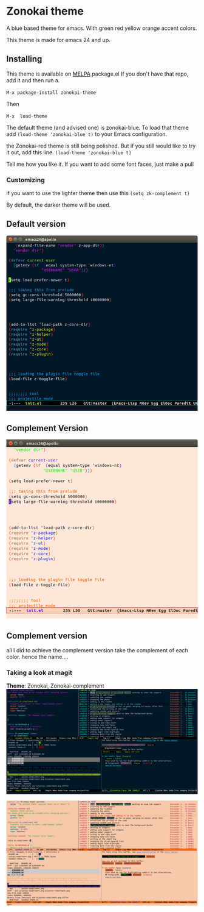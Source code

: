 # Zonokai theme
A blue based theme for emacs. With green red yellow orange accent colors.

This theme is made for emacs 24 and up.

## Installing
This theme is available on [MELPA](http://melpa.milkbox.net) package.el
If you don't have that repo, add it and then run a.

`M-x package-install zonokai-theme`

Then

`M-x  load-theme`

The default theme (and advised one) is zonokai-blue. To load that
theme add `(load-theme 'zonokai-blue t)` to your Emacs configuration.

the Zonokai-red theme is still being polished. But if you still would like
to try it out, add this line.
`(load-theme 'zonokai-blue t)`

Tell me how you like it. If you want to add some font faces, just make a pull




### Customizing
if you want to use the lighter theme then use this
`(setq zk-complement t)`

By default, the darker theme will be used.

## Default version
![zonokai image](https://github.com/ZehCnaS34/zonokai-emacs/raw/master/syntax.png)


## Complement Version
![zonokai image](https://github.com/ZehCnaS34/zonokai-emacs/raw/master/syntax-compliment.png)


## Complement version
all I did to achieve the complement version take the complement of each color.
hence the name....


### Taking a look at magit
**Theme**: Zonokai, Zonokai-complement
![zonokai image](https://github.com/ZehCnaS34/zonokai-emacs/raw/master/magit.png)


![zonokai image](https://github.com/ZehCnaS34/zonokai-emacs/raw/master/magit-compliment.png)
